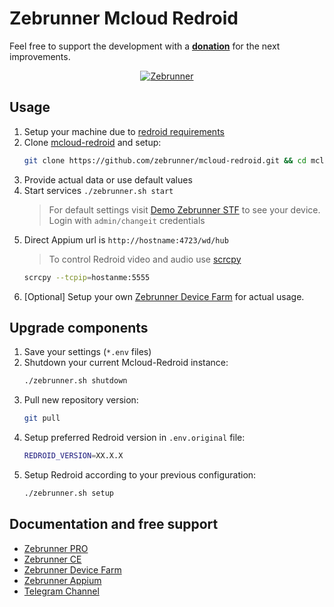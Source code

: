 # Zebrunner Mcloud Redroid

Feel free to support the development with a [**donation**](https://www.paypal.com/donate?hosted_button_id=JLQ4U468TWQPS) for the next improvements.

<p align="center">
  <a href="https://zebrunner.com/"><img alt="Zebrunner" src="https://github.com/zebrunner/zebrunner/raw/master/docs/img/zebrunner_intro.png"></a>
</p>

## Usage
1. Setup your machine due to [redroid requirements](https://github.com/remote-android/redroid-doc) 
2. Clone [mcloud-redroid](https://github.com/zebrunner/mcloud-redroid) and setup:
   ```bash
   git clone https://github.com/zebrunner/mcloud-redroid.git && cd mcloud-redroid && ./zebrunner.sh setup
   ```
3. Provide actual data or use default values
4. Start services `./zebrunner.sh start`
   > For default settings visit [Demo Zebrunner STF](https://demo.zebrunner.farm/stf) to see your device. Login with `admin/changeit` credentials
5. Direct Appium url is `http://hostname:4723/wd/hub`
   > To control Redroid video and audio use [scrcpy](https://github.com/Genymobile/scrcpy)
   ```bash
   scrcpy --tcpip=hostanme:5555
   ```
6. [Optional] Setup your own [Zebrunner Device Farm](https://github.com/zebrunner/mcloud) for actual usage.

## Upgrade components
1. Save your settings (`*.env` files)
2. Shutdown your current Mcloud-Redroid instance:
   ```bash
   ./zebrunner.sh shutdown
   ```
3. Pull new repository version:
   ```bash
   git pull
   ```
4. Setup preferred Redroid version in  `.env.original` file:
   ```bash
   REDROID_VERSION=XX.X.X
   ```
5. Setup Redroid according to your previous configuration:
   ```bash
   ./zebrunner.sh setup
   ```

## Documentation and free support
* [Zebrunner PRO](https://zebrunner.com)
* [Zebrunner CE](https://zebrunner.github.io/community-edition)
* [Zebrunner Device Farm](https://github.com/zebrunner/mcloud)
* [Zebrunner Appium](https://github.com/zebrunner/appium)
* [Telegram Channel](https://t.me/zebrunner)
